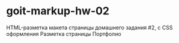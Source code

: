 # goit-markup-hw-02

HTML-разметка макета страницы домашнего задания #2, с CSS оформления Разметка страницы Портфолио
